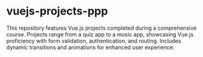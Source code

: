 # vuejs-projects-ppp
This repository features Vue.js projects completed during a comprehensive course. Projects range from a quiz app to a music app, showcasing Vue.js proficiency with form validation, authentication, and routing. Includes dynamic transitions and animations for enhanced user experience.
